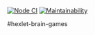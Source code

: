 [![Node CI](https://github.com/iashchuk/hexlet-brain-games/workflows/Node%20CI/badge.svg)](https://github.com/iashchuk/hexlet-brain-games/actions)
[![Maintainability](https://api.codeclimate.com/v1/badges/44985e8d28d485b7186a/maintainability)](https://codeclimate.com/github/iashchuk/hexlet-brain-games/maintainability)

#hexlet-brain-games
